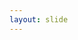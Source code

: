 ```yaml
---
layout: slide
---
```

<section data-markdown><script type="text/template">

{% include iftech_logo.html %}

## Rest API com Django Simples e Prático

<br>

[Renato César Lira Borges](https://github.com/rencesar)

29 de Novembro de 2018

</script></section>

<section data-markdown><script type="text/template">

## O que iremos abordar?

1. O que são Rest APIs
1. Metodos HTTPs
1. Códigos HTTPs
1. Como desenhar uma Rest API
1. Tipos de autenticação
1. Serializers
1. Views

</script></section>

<section data-markdown><script type="text/template">

## BUT WAIT!!
<img class="plain" width=50% src={{ "/images/whoareyou.gif" | prepend: site.baseurl }}>

</script></section>

<section data-markdown><script type="text/template">

## Quem sou eu

Renato César, Desenvolvedor de Software há mais de 3 anos.
Atualmente trabalho remotamente para [Broadsheet](https://www.broadsheet.com.au/) e curso Sistemas para Internet no IFPB.

</script></section>

<section data-markdown><script type="text/template">

## REST API?!
<img class="plain" width=50% src={{ "/images/masoqeisso.jpg" | prepend: site.baseurl }}>

</script></section>

<section data-markdown><script type="text/template">
### Representational State Transfer (REST)

Funciona como um comunicador entre qualquer aplicação e seu backend.

<img class="plain" width=40% src={{ "/images/rest-api-1.png" | prepend: site.baseurl }}>

</script></section>

<section data-markdown><script type="text/template">
## Para que serve
<br>

Para possibilitar uma comunicação entre diferentes streams (frameworks/linguagens), exemplo: 

* Aplicação movel (Kotlin)
* Front-end  (React)
* Back-end (Python)

</script></section>

<section data-markdown><script type="text/template">

## Como funciona

1. Cliente faz uma `request` `GET` para `myapi.com/movies/`
2. Servidor recebe requisição
3. Vai ao banco de dados pega os filmes
4. Retorna os filmes em `JSON` `response HTTP 200 (OK)`

</script></section>

<section data-markdown><script type="text/template">

## Conceitos de uma REST API

* Interface Uniforme
* Cliente Servidor
* Stateless
* Cacheable
* Sistema em camadas
* Código em demanda

</script></section>

<section data-markdown><script type="text/template">

## Interface Uniforme

Quando um desenvolvedor se familiarizar com um de suas APIs, ele deve ser capaz de replicar a mesma ideia para as outras APIs.

</script></section>

<section data-markdown><script type="text/template">

## Cliente - Servidor

Cliente e servidor operam separadamente. O único meio de recurso do cliente para o servidor é atraves de URIs.

</script></section>

<section data-markdown><script type="text/template">

## Stateless

Nenhum conteúdo de estado (state) deve ser mantido no servidor entre requisições, apenas o cliente irá gerenciar o estado (state). Não existe sessão nem histórico. Os requests funcionam de forma independente.

</script></section>

<section data-markdown><script type="text/template">

## Cacheable

Caching podem ser aplicados tanto no cliente como no servidor.

</script></section>

<section data-markdown><script type="text/template">

## Sistema em camadas

O seu serviço pode ser separado em múltiplas camadas sem que seu cliente saiba ou sofra impacto com isso.

</script></section>

<section data-markdown><script type="text/template">

## Código em demanda

O seu serviço pode retornar pedaços de códigos para serem execultados no cliente.

</script></section>

<section data-markdown><script type="text/template">

## HTTP códigos

<img class="plain" width=70% src={{ "/images/http-codes.jpg" | prepend: site.baseurl }}>


</script></section>

<section data-markdown><script type="text/template">

## HTTP methods

<table>
    <tbody>
        <tr>
            <td>GET</td>
            <td>O método `GET` solicita a representação de um recurso específico.</td>
        </tr>
        <tr>
            <td>HEAD</td>
            <td> Idêntica ao método `GET`, porém sem conter o corpo da resposta.</td>
        </tr>
        <tr>
            <td>POST</td>
            <td>Utilizado para submeter uma entidade a um recurso específico.</td>
        </tr>
        <tr>
            <td>PUT</td>
            <td>O método `PUT` substitui dados de um objeto atual por outros.</td>
        </tr>
        <tr>
            <td>DELETE</td>
            <td>O método `DELETE` remove um recurso específico.</td>
        </tr>
        <tr>
            <td>PATCH</td>
            <td>O método `PATCH` é utilizado para aplicar modificações parciais em um recurso.</td>
        </tr>
    </tbody>
</table>


</script></section>

<section data-markdown><script type="text/template">

## Endpoints

<img class="plain" width=70% src={{ "/images/endpoint.png" | prepend: site.baseurl }}>


</script></section>

<section data-markdown><script type="text/template">

## Autenticação vs Autorização

1. Autenticação

    * Verificar credenciais (login)
    * Verificar se você é você

2. Autorização

    * Verificar se com certas credenciais contém autorização de acesso

</script></section>

<section data-markdown><script type="text/template">

## Tipos de Autenticações

1. [Basic Authentication](https://tools.ietf.org/html/rfc2617)
2. [HMAC (hash based message authentication)](https://tools.ietf.org/html/rfc2617)
3. [OAuth](https://tools.ietf.org/html/rfc6749)
4. [JWT](https://tools.ietf.org/html/rfc7519)


click nos links e será redirecinado para as RFCs

</script></section>

<section data-markdown><script type="text/template">

## Serialização

```
class BookSerializer(serializers.Serializer):
    id = serializers.IntegerField(read_only=True)
    title = serializers.CharField(required=False, allow_blank=True, max_length=100)
    text = serializers.CharField(style={'base_template': 'textarea.html'})
```

</script></section>

<section data-markdown><script type="text/template">

## Resultado da Serialização

```
book = Book(id=10, title='Some title', text='First Chapter \n ...')
serializer = BookSerializer(book)
serializer.data
# {'id': 10, 'title': 'Some title', 'text': 'First Chapter \n ...'}
```

</script></section>

<section data-markdown><script type="text/template">

## Exemplo de ApiView

Considerando a mudança de Serializer para ModelSerializer e Objetos para Models.

```
@api_view(['GET', 'POST'])
def snippet_list(request):
    """
    List all code snippets, or create a new snippet.
    """
    if request.method == 'GET':
        books = Book.objects.all()
        serializer = BookSerializer(snippets, many=True)
        return Response(serializer.data)

    elif request.method == 'POST':
        serializer = BookSerializer(data=request.data)
        if serializer.is_valid():
            serializer.save()
            return Response(serializer.data, status=status.HTTP_201_CREATED)
        return Response(serializer.errors, status=status.HTTP_400_BAD_REQUEST)
```

</script></section>

<section data-markdown><script type="text/template">

## Referencias e materiais extras

* https://www.django-rest-framework.org/
* https://blog.restcase.com/restful-api-authentication-basics/
* https://tableless.com.br/entendendo-tokens-jwt/
* https://testdriven.io/dockerizing-django-with-postgres-gunicorn-and-nginx
* https://www.getpostman.com/
* https://medium.com/@marcosrabaioli/django-rest-framework-e-django-oauth-toolkit-c71f8920db08
* https://restfulapi.net/

</script></section>
<section data-markdown><script type="text/template">

## Renato César

[Github](https://github.com/rencesar)

[LinkedIn](https://linkedin.com/in/renatocesarlira/)

</script></section>
